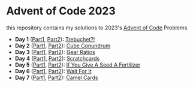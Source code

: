 # Advent of Code 2023

this repository contains my solutions to 2023's [Advent of Code](https://adventofcode.com/2023) Problems

-   **Day 1** ([Part1](01.1.py), [Part2](01.2.py)): [Trebuchet?!](https://adventofcode.com/2023/day/1)
-   **Day 2** ([Part1](02.1.py), [Part2](02.2.py)): [Cube Conundrum](https://adventofcode.com/2023/day/2)
-   **Day 3** ([Part1](03.1.py), [Part2](03.2.py)): [Gear Ratios](https://adventofcode.com/2023/day/3)
-   **Day 4** ([Part1](04.1.py), [Part2](04.2.py)): [Scratchcards](https://adventofcode.com/2023/day/4)
-   **Day 5** ([Part1](05.1.py), [Part2](05.2.py)): [If You Give A Seed A Fertilizer](https://adventofcode.com/2023/day/5)
-   **Day 6** ([Part1](06.1.py), [Part2](06.2.py)): [Wait For It](https://adventofcode.com/2023/day/6)
-   **Day 7** ([Part1](07.1.py), [Part2](07.2.py)): [Camel Cards](https://adventofcode.com/2023/day/7)
